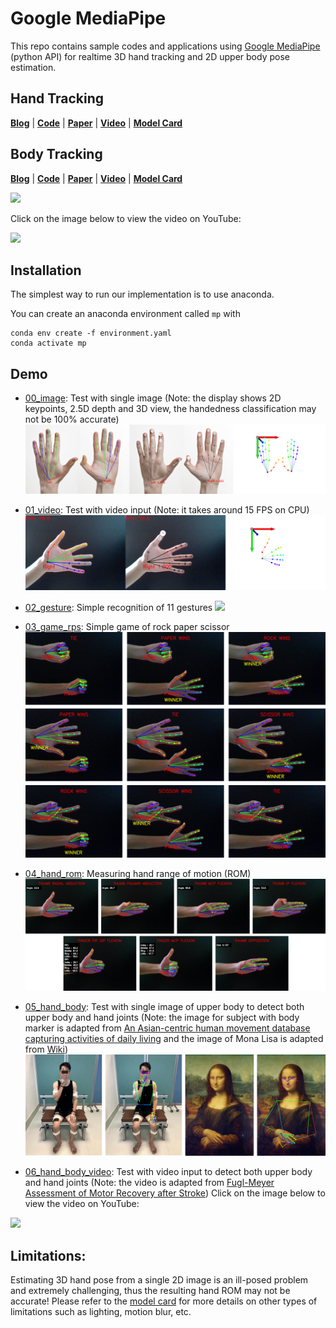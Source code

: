 # Google MediaPipe

This repo contains sample codes and applications using [Google MediaPipe](https://github.com/google/mediapipe) (python API) for realtime 3D hand tracking and 2D upper body pose estimation.

## Hand Tracking
[**Blog**](https://ai.googleblog.com/2019/08/on-device-real-time-hand-tracking-with.html) | [**Code**](https://google.github.io/mediapipe/solutions/hands.html) | [**Paper**](https://arxiv.org/abs/2006.10214) |  [**Video**](https://www.youtube.com/watch?v=I-UOrvxxXEk) | [**Model Card**](https://drive.google.com/file/d/1yiPfkhb4hSbXJZaSq9vDmhz24XVZmxpL/view)

## Body Tracking
[**Blog**](https://ai.googleblog.com/2020/08/on-device-real-time-body-pose-tracking.html) | [**Code**](https://google.github.io/mediapipe/solutions/pose) | [**Paper**](https://arxiv.org/abs/2006.10204) |  [**Video**](https://www.youtube.com/watch?v=YPpUOTRn5tA&feature=emb_logo) | [**Model Card**](https://drive.google.com/file/d/1zhYyUXhQrb_Gp0lKUFv1ADT3OCxGEQHS/view)

![](doc/01_video.gif)

Click on the image below to view the video on YouTube:

[![](https://img.youtube.com/vi/pxVj8oB-g-w/0.jpg)](https://www.youtube.com/watch?v=pxVj8oB-g-w)


## Installation
The simplest way to run our implementation is to use anaconda.

You can create an anaconda environment called `mp` with
```
conda env create -f environment.yaml
conda activate mp
```

## Demo
* [00_image](code/00_image.py): Test with single image (Note: the display shows 2D keypoints, 2.5D depth and 3D view, the handedness classification may not be 100% accurate)
![](doc/00_image.png)

* [01_video](code/01_video.py): Test with video input (Note: it takes around 15 FPS on CPU)
![](doc/01_video.png)

* [02_gesture](code/02_gesture.py): Simple recognition of 11 gestures
![](doc/02_gesture.png)

* [03_game_rps](code/03_game_rps.py): Simple game of rock paper scissor
![](doc/03_game_rps.png)

* [04_hand_rom](code/04_hand_rom.py): Measuring hand range of motion (ROM)
![](doc/04_hand_rom.png)

* [05_hand_body](code/05_hand_body.py): Test with single image of upper body to detect both upper body and hand joints (Note: the image for subject with body marker is adapted from [An Asian-centric human movement database capturing activities of daily living](https://www.nature.com/articles/s41597-020-00627-7?sf237508323=1) and the image of Mona Lisa is adapted from [Wiki](https://upload.wikimedia.org/wikipedia/commons/e/ec/Mona_Lisa%2C_by_Leonardo_da_Vinci%2C_from_C2RMF_retouched.jpg))
![](doc/05_hand_body.png)

* [06_hand_body_video](code/06_hand_body_video.py): Test with video input to detect both upper body and hand joints (Note: the video is adapted from [Fugl-Meyer Assessment of Motor Recovery after Stroke](https://www.youtube.com/watch?v=B70qDfl3LyA&gl=SG))
Click on the image below to view the video on YouTube:

[![](https://img.youtube.com/vi/pxVj8oB-g-w/0.jpg)](https://www.youtube.com/watch?v=pxVj8oB-g-w)

## Limitations:
Estimating 3D hand pose from a single 2D image is an ill-posed problem and extremely challenging, thus the resulting hand ROM may not be accurate!
Please refer to the [model card](https://drive.google.com/file/d/1yiPfkhb4hSbXJZaSq9vDmhz24XVZmxpL/view) for more details on other types of limitations such as lighting, motion blur, etc.
